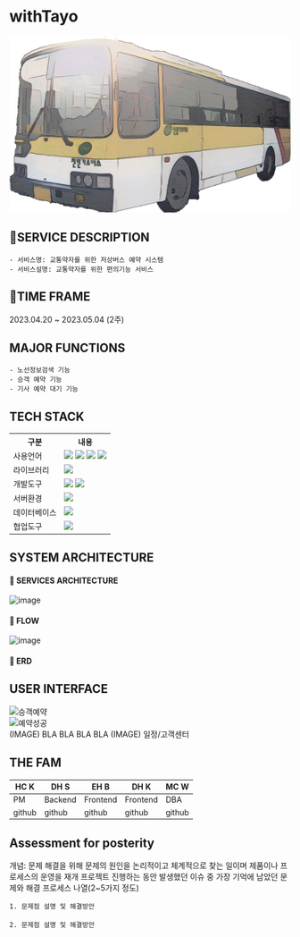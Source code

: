 # **withTayo**

![withTayo Splash](/TayoTest/src/main/webapp/IMG/Bus_real_sketch.png)

## 🚐SERVICE DESCRIPTION

    - 서비스명: 교통약자를 위한 저상버스 예약 시스템
    - 서비스설명: 교통약자를 위한 편의기능 서비스

## 🚌TIME FRAME
2023.04.20 ~ 2023.05.04 (2주)

## MAJOR FUNCTIONS
    - 노선정보검색 기능
    - 승객 예약 기능
    - 기사 예약 대기 기능

## TECH STACK

<table>
    <tr>
        <th>구분</th>
        <th>내용</th>
    </tr>
    <tr>
        <td>사용언어</td>
        <td>
            <img src="https://img.shields.io/badge/Java-007396?style=for-the-badge&logo=java&logoColor=white"/>
            <img src="https://img.shields.io/badge/HTML5-E34F26?style=for-the-badge&logo=HTML5&logoColor=white"/>
            <img src="https://img.shields.io/badge/CSS3-1572B6?style=for-the-badge&logo=CSS3&logoColor=white"/>
            <img src="https://img.shields.io/badge/JavaScript-F7DF1E?style=for-the-badge&logo=JavaScript&logoColor=white"/>
        </td>
    </tr>
    <tr>
        <td>라이브러리</td>
        <td>
            <img src="https://img.shields.io/badge/BootStrap-7952B3?style=for-the-badge&logo=BootStrap&logoColor=white"/>
        </td>
    </tr>
    <tr>
        <td>개발도구</td>
        <td>
            <img src="https://img.shields.io/badge/Eclipse-2C2255?style=for-the-badge&logo=Eclipse&logoColor=white"/>
            <img src="https://img.shields.io/badge/VSCode-007ACC?style=for-the-badge&logo=VisualStudioCode&logoColor=white"/>
        </td>
    </tr>
    <tr>
        <td>서버환경</td>
        <td>
            <img src="https://img.shields.io/badge/Apache Tomcat-D22128?style=for-the-badge&logo=Apache Tomcat&logoColor=white"/>
        </td>
    </tr>
    <tr>
        <td>데이터베이스</td>
        <td>
            <img src="https://img.shields.io/badge/Oracle 11g-F80000?style=for-the-badge&logo=Oracle&logoColor=white"/>
        </td>
    </tr>
    <tr>
        <td>협업도구</td>
        <td>
            <img src="https://img.shields.io/badge/GitHub-181717?style=for-the-badge&logo=GitHub&logoColor=white"/>
        </td>
    </tr>
</table>

## SYSTEM ARCHITECTURE
#### 📌 SERVICES ARCHITECTURE
![image](https://user-images.githubusercontent.com/129911634/237023281-d58ba01d-6e50-4d20-b11e-88653c2d0898.png)
<br>
#### 📌 FLOW
![image](https://user-images.githubusercontent.com/129911634/237023570-0c973e90-a454-4277-a772-1331417ccb2b.png)
<br>
#### 📌 ERD

## USER INTERFACE
![승객예약](https://github.com/2022-SMHRD-IS-BigData3/withtayo/assets/129911634/d9adfadf-bf6b-4bb3-96b7-1ea4e8192110)
<br>
![예약성공](https://github.com/2022-SMHRD-IS-BigData3/withtayo/assets/129911634/2966b910-3c89-4c40-9a33-41fa75d61ef8)
<br>
(IMAGE)
BLA BLA BLA BLA
(IMAGE)
일정/고객센터

## THE FAM
| HC K |	DH S |	EH B |	DH K |	MC W|
|---| ---|---|---|---|
|PM |	Backend |	Frontend |	Frontend |	DBA |
|github |	github |	github |	github |	github|

## Assessment for posterity
개념: 문제 해결을 위해 문제의 원인을 논리적이고 체계적으로 찾는 일이며 제품이나 프로세스의 운영을 재개 프로젝트 진행하는 동안 발생했던 이슈 중 가장 기억에 남았던 문제와 해결 프로세스 나열(2~5가지 정도)

    1. 문제점 설명 및 해결방안

    2. 문제점 설명 및 해결방안
